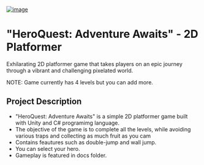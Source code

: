 [![image](https://github.com/lnikol00/2D-platformer/assets/122328343/aad9521a-0db6-4845-a6d6-e32dd6ab2208)](https://github.com/lnikol00/2D-platformer/blob/main/docs/image1.JPG)

# "HeroQuest: Adventure Awaits" - 2D Platformer
Exhilarating 2D platformer game that takes players on an epic journey through a vibrant and challenging pixelated world.

NOTE: Game currently has 4 levels but you can add more.

## Project Description

* "HeroQuest: Adventure Awaits" is a simple 2D platformer game built with Unity and C# programimg language.
* The objective of the game is to complete all the levels, while avoiding various traps and collecting as much fruit as you cam
* Contains feautures such as double-jump and wall jump.
* You can select your hero.
* Gameplay is featured in docs folder.

